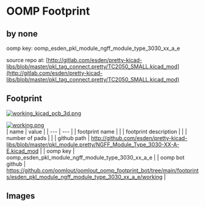 # OOMP Footprint  
##   by none  
  
oomp key: oomp_esden_pkl_module_ngff_module_type_3030_xx_a_e  
  
source repo at: [http://gitlab.com/esden/pretty-kicad-libs/blob/master/pkl_tag_connect.pretty/TC2050_SMALL.kicad_mod](http://gitlab.com/esden/pretty-kicad-libs/blob/master/pkl_tag_connect.pretty/TC2050_SMALL.kicad_mod)  
## Footprint  
  
[![working_kicad_pcb_3d.png](working_kicad_pcb_3d_600.png)](working_kicad_pcb_3d.png)  
  
[![working.png](working_600.png)](working.png)  
| name | value | 
| --- | --- | 
| footprint name |  | 
| footprint description |  | 
| number of pads |  | 
| github path | http://github.com/esden/pretty-kicad-libs/blob/master/pkl_module.pretty/NGFF_Module_Type_3030-XX-A-E.kicad_mod | 
| oomp key | oomp_esden_pkl_module_ngff_module_type_3030_xx_a_e | 
| oomp bot github | https://github.com/oomlout/oomlout_oomp_footprint_bot/tree/main/footprints/esden_pkl_module_ngff_module_type_3030_xx_a_e/working | 
## Images  
